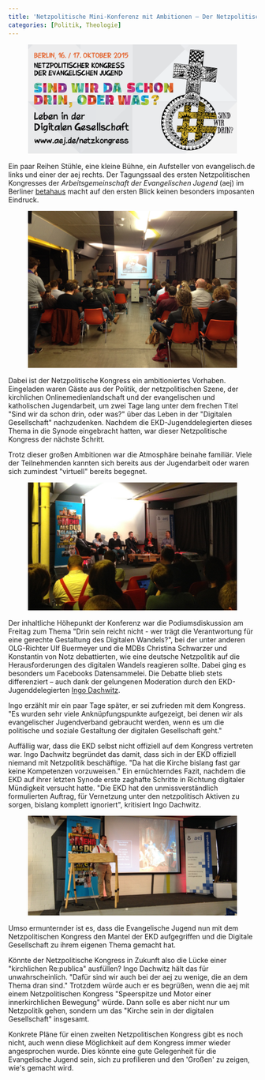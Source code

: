 ```yaml
---
title: 'Netzpolitische Mini-Konferenz mit Ambitionen – Der Netzpolitische Kongress der aej'
categories: [Politik, Theologie]
---
```


<figure><img src='/images/Netzpolitischer Kongress 0.png' /><figcaption></figcaption></figure>

Ein paar Reihen Stühle, eine kleine Bühne, ein Aufsteller von evangelisch.de links und einer der aej rechts. Der Tagungssaal des ersten Netzpolitischen Kongresses der *Arbeitsgemeinschaft der Evangelischen Jugend* (aej) im Berliner [betahaus](http://www.betahaus.com/berlin/spaces/innospace/) macht auf den ersten Blick keinen besonders imposanten Eindruck.

<figure><img src='/images/Netzpolitischer Kongress 1.jpg' /><figcaption></figcaption></figure>

Dabei ist der Netzpolitische Kongress ein ambitioniertes Vorhaben. Eingeladen waren Gäste aus der Politik, der netzpolitischen Szene, der kirchlichen Onlinemedienlandschaft und der evangelischen und katholischen Jugendarbeit, um zwei Tage lang unter dem frechen Titel "Sind wir da schon drin, oder was?" über das Leben in der "Digitalen Gesellschaft" nachzudenken. Nachdem die EKD-Jugenddelegierten dieses Thema in die Synode eingebracht hatten, war dieser Netzpolitische Kongress der nächste Schritt.

Trotz dieser großen Ambitionen war die Atmosphäre beinahe familiär. Viele der Teilnehmenden kannten sich bereits aus der Jugendarbeit oder waren sich zumindest "virtuell" bereits begegnet. 

<figure><img src='/images/Netzpolitischer Kongress 3.jpg' /><figcaption></figcaption></figure>

Der inhaltliche Höhepunkt der Konferenz war die Podiumsdiskussion am Freitag zum Thema "Drin sein reicht nicht - wer trägt die Verantwortung für eine gerechte Gestaltung des Digitalen Wandels?", bei der unter anderen OLG-Richter Ulf Buermeyer und die MDBs Christina Schwarzer und Konstantin von Notz debattierten, wie eine deutsche Netzpolitik auf die Herausforderungen des digitalen Wandels reagieren sollte. Dabei ging es besonders um Facebooks Datensammelei. Die Debatte blieb stets differenziert – auch dank der gelungenen Moderation durch den EKD-Jugenddelegierten [Ingo Dachwitz](https://twitter.com/indiego3000).

Ingo erzählt mir ein paar Tage später, er sei zufrieden mit dem Kongress. "Es wurden sehr viele Anknüpfungspunkte aufgezeigt, bei denen wir als evangelischer Jugendverband gebraucht werden, wenn es um die politische und soziale Gestaltung der digitalen Gesellschaft geht."

Auffällig war, dass die EKD selbst nicht offiziell auf dem Kongress vertreten war. Ingo Dachwitz begründet das damit, dass sich in der EKD offiziell niemand mit Netzpolitik beschäftige. "Da hat die Kirche bislang fast gar keine Kompetenzen vorzuweisen." Ein ernüchterndes Fazit, nachdem die EKD auf ihrer letzten Synode erste zaghafte Schritte in Richtung digitaler Mündigkeit versucht hatte. "Die EKD hat den unmissverständlich formulierten Auftrag, für Vernetzung unter den netzpolitisch Aktiven zu sorgen, bislang komplett ignoriert", kritisiert Ingo Dachwitz. 

<figure><img src='/images/Netzpolitischer Kongress 2.jpg' /><figcaption></figcaption></figure>

Umso ermunternder ist es, dass die Evangelische Jugend nun mit dem Netzpolitischen Kongress den Mantel der EKD aufgegriffen  und die Digitale Gesellschaft zu ihrem eigenen Thema gemacht hat.

Könnte der Netzpolitische Kongress in Zukunft also die Lücke einer "kirchlichen Re:publica" ausfüllen? Ingo Dachwitz hält das für unwahrscheinlich. "Dafür sind wir auch bei der aej zu wenige, die an dem Thema dran sind." Trotzdem würde auch er es begrüßen, wenn die aej mit einem Netzpolitischen Kongress "Speerspitze und Motor einer innerkirchlichen Bewegung" würde. Dann solle es aber nicht nur um Netzpolitik gehen, sondern um das "Kirche sein in der digitalen Gesellschaft" insgesamt.

Konkrete Pläne für einen zweiten Netzpolitischen Kongress gibt es noch nicht, auch wenn diese Möglichkeit auf dem Kongress immer wieder angesprochen wurde. Dies könnte eine gute Gelegenheit für die Evangelische Jugend sein, sich zu profilieren und den 'Großen' zu zeigen, wie's gemacht wird.